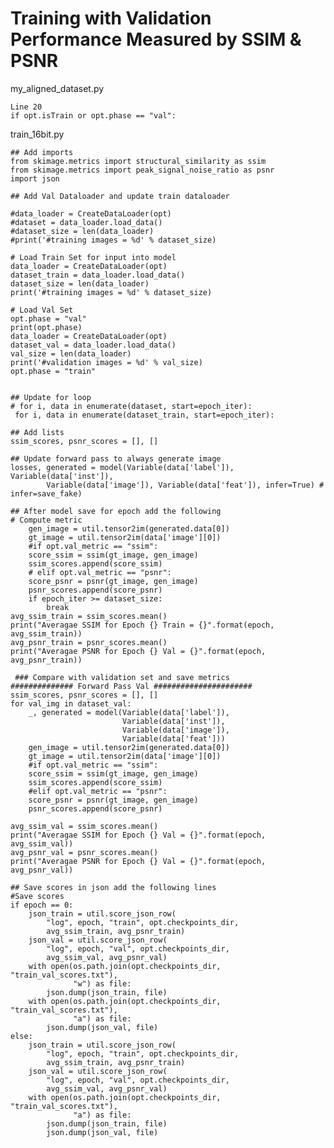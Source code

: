 # Training with Validation Performance Measured by SSIM & PSNR
my_aligned_dataset.py

    Line 20
    if opt.isTrain or opt.phase == "val":

train_16bit.py

    ## Add imports
    from skimage.metrics import structural_similarity as ssim
    from skimage.metrics import peak_signal_noise_ratio as psnr
    import json

    ## Add Val Dataloader and update train dataloader

    #data_loader = CreateDataLoader(opt)
    #dataset = data_loader.load_data()
    #dataset_size = len(data_loader)
    #print('#training images = %d' % dataset_size)

    # Load Train Set for input into model
    data_loader = CreateDataLoader(opt)
    dataset_train = data_loader.load_data()
    dataset_size = len(data_loader)
    print('#training images = %d' % dataset_size)

    # Load Val Set
    opt.phase = "val"
    print(opt.phase)
    data_loader = CreateDataLoader(opt)
    dataset_val = data_loader.load_data()
    val_size = len(data_loader)
    print('#validation images = %d' % val_size)
    opt.phase = "train"


    ## Update for loop
    # for i, data in enumerate(dataset, start=epoch_iter):
     for i, data in enumerate(dataset_train, start=epoch_iter):

    ## Add lists
    ssim_scores, psnr_scores = [], []

    ## Update forward pass to always generate image
    losses, generated = model(Variable(data['label']), Variable(data['inst']),
            Variable(data['image']), Variable(data['feat']), infer=True) #  infer=save_fake)

    ## After model save for epoch add the following
    # Compute metric
        gen_image = util.tensor2im(generated.data[0])
        gt_image = util.tensor2im(data['image'][0])
        #if opt.val_metric == "ssim":
        score_ssim = ssim(gt_image, gen_image)
        ssim_scores.append(score_ssim)
        # elif opt.val_metric == "psnr":
        score_psnr = psnr(gt_image, gen_image)
        psnr_scores.append(score_psnr)
        if epoch_iter >= dataset_size:
            break
    avg_ssim_train = ssim_scores.mean()
    print("Averagae SSIM for Epoch {} Train = {}".format(epoch, avg_ssim_train))
    avg_psnr_train = psnr_scores.mean()
    print("Averagae PSNR for Epoch {} Val = {}".format(epoch, avg_psnr_train))

     ### Compare with validation set and save metrics
    ############## Forward Pass Val ######################
    ssim_scores, psnr_scores = [], []
    for val_img in dataset_val:
        _, generated = model(Variable(data['label']),
                             Variable(data['inst']),
                             Variable(data['image']),
                             Variable(data['feat']))
        gen_image = util.tensor2im(generated.data[0])
        gt_image = util.tensor2im(data['image'][0])
        #if opt.val_metric == "ssim":
        score_ssim = ssim(gt_image, gen_image)
        ssim_scores.append(score_ssim)
        #elif opt.val_metric == "psnr":
        score_psnr = psnr(gt_image, gen_image)
        psnr_scores.append(score_psnr)

    avg_ssim_val = ssim_scores.mean()
    print("Averagae SSIM for Epoch {} Val = {}".format(epoch, avg_ssim_val))
    avg_psnr_val = psnr_scores.mean()
    print("Averagae PSNR for Epoch {} Val = {}".format(epoch, avg_psnr_val))

    ## Save scores in json add the following lines
    #Save scores
    if epoch == 0:
        json_train = util.score_json_row(
            "log", epoch, "train", opt.checkpoints_dir,
            avg_ssim_train, avg_psnr_train)
        json_val = util.score_json_row(
            "log", epoch, "val", opt.checkpoints_dir,
            avg_ssim_val, avg_psnr_val)
        with open(os.path.join(opt.checkpoints_dir, "train_val_scores.txt"),
                  "w") as file:
            json.dump(json_train, file)
        with open(os.path.join(opt.checkpoints_dir, "train_val_scores.txt"),
                  "a") as file:
            json.dump(json_val, file)
    else:
        json_train = util.score_json_row(
            "log", epoch, "train", opt.checkpoints_dir,
            avg_ssim_train, avg_psnr_train)
        json_val = util.score_json_row(
            "log", epoch, "val", opt.checkpoints_dir,
            avg_ssim_val, avg_psnr_val)
        with open(os.path.join(opt.checkpoints_dir, "train_val_scores.txt"),
                  "a") as file:
            json.dump(json_train, file)
            json.dump(json_val, file)
